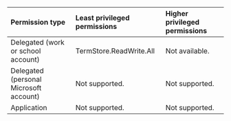 |Permission type|Least privileged permissions|Higher privileged permissions|
|:---|:---|:---|
|Delegated (work or school account)|TermStore.ReadWrite.All|Not available.|
|Delegated (personal Microsoft account)|Not supported.|Not supported.|
|Application|Not supported.|Not supported.|